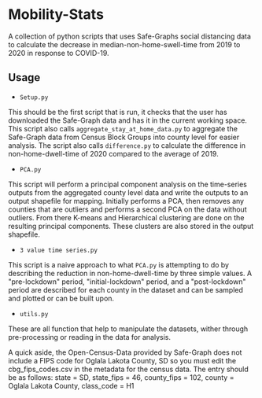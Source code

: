 # Mobility-Stats

A collection of python scripts that uses Safe-Graphs social distancing data to calculate the decrease in median-non-home-swell-time from 2019 to 2020 in response to COVID-19.

## Usage

- `Setup.py`

This should be the first script that is run, it checks that the user has downloaded the Safe-Graph data and has it in the current working space. This script also calls `aggregate_stay_at_home_data.py` to aggregate the Safe-Graph data from Census Block Groups into county level for easier analysis. The script also calls `difference.py` to calculate the difference in non-home-dwell-time of 2020 compared to the average of 2019.  

- `PCA.py`

This script will perform a principal component analysis on the time-series outputs from the aggregated county level data and write the outputs to an output shapefile for mapping. Initially performs a PCA, then removes any counties that are outliers and performs a second PCA on the data without outliers. From there K-means and Hierarchical clustering are done on the resulting principal components. These clusters are also stored in the output shapefile.  

- `3 value time series.py`

This script is a naive approach to what `PCA.py` is attempting to do by describing the reduction in non-home-dwell-time by three simple values. A "pre-lockdown" period, "initial-lockdown" period, and a "post-lockdown" period are described for each county in the dataset and can be sampled and plotted or can be built upon. 


- `utils.py`

These are all function that help to manipulate the datasets, wither through pre-processing or reading in the data for analysis. 



A quick aside, the Open-Census-Data provided by Safe-Graph does not include a FIPS code for Oglala Lakota County, SD so you must edit the cbg_fips_codes.csv in the metadata for the census data. The entry should be as follows: state = SD, state_fips = 46, county_fips = 102, county = Oglala Lakota County, class_code = H1   
